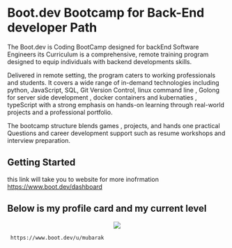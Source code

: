 # Boot.dev Bootcamp for Back-End developer Path 

The Boot.dev is  Coding BootCamp designed for backEnd Software Engineers its Curriculum is a comprehensive, 
remote training program designed to equip individuals with backend developments skills. 

Delivered in remote setting, the program caters to working professionals and students.
It covers a wide range of in-demand technologies including python, JavaScript, SQL, Git Version Control, linux command line , 
Golong for server side development , docker containers and kubernaties , typeScript 
with a strong emphasis on hands-on learning through real-world projects and a professional portfolio.


The bootcamp structure blends games ,  projects, and hands one practical Questions 
and career development support such as resume workshops and interview preparation.


## Getting Started

this link will take you to website for more inofrmation https://www.boot.dev/dashboard

## Below is my profile card and my current level 

<p align="center">
  <img src="https://api.boot.dev/v1/users/public/43bebd4c-2837-4d70-a7ac-d91a8417dfc9/thumbnail" >
</p>


```
 https://www.boot.dev/u/mubarak


```
